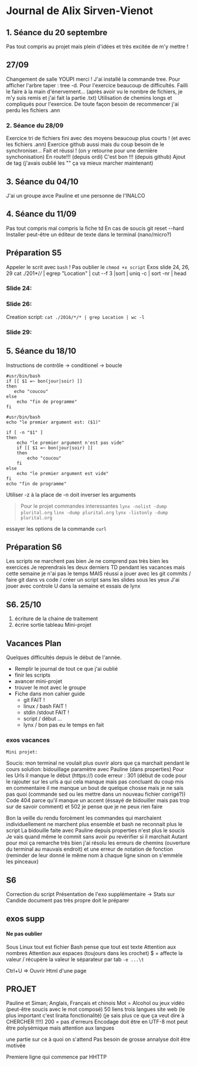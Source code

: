 # Journal de Alix Sirven-Vienot 
## 1. Séance du 20 septembre

Pas tout compris au projet mais plein d'idées et très excitée de m'y mettre ! 

## 27/09
Changement de salle YOUPI merci !
J'ai installé la commande tree. 
Pour afficher l'arbre taper : tree -d.
Pour l'exercice beaucoup de difficultés. Failli le faire à la main d'énervement... (après avoir vu le nombre de fichiers, je m'y suis remis et j'ai fait la partie .txt)
Utilisation de chemins longs et compliqués pour l'exercice. De toute façon besoin de recommencer j'ai perdu les fichiers .ann

### 2. Séance du 28/09
Exercice tri de fichiers fini avec des moyens beaucoup plus courts ! (et avec les fichiers .ann)
Exercice github aussi mais du coup besoin de le synchroniser...
Fait et réussi ! (on y retourne pour une dernière synchonisation)
En route!!! (depuis ordi)
C'est bon !!! (depuis github) 
Ajout de tag (j'avais oublié les "" ça va mieux marcher maintenant)

## 3. Séance du 04/10
J'ai un groupe avce Pauline et une personne de l'INALCO


## 4. Séance du 11/09

Pas tout compris mal compris la fiche td 
En cas de soucis git reset --hard
Installer peut-être un éditeur de texte dans le terminal (nano/micro?)


## Préparation S5

Appeler le scrit avec `bash` !
Pas oublier le `chmod +x script`
Exos slide 24, 26, 29
cat ./201*/*/* | egrep "Location" | cut --f 3 |sort | uniq -c | sort -nr | head


### Slide 24:

### Slide 26:
Creation script:
`cat ./2016/*/* | grep Location | wc -l`

### Slide 29:


## 5. Séance du 18/10
Instructions de contrôle
-> conditionel
-> boucle
```
#usr/bin/bash
if [[ $1 =~ bon(jour|soir) ]]
then
   echo "coucou"
else
    echo "fin de programme"
fi
```

```
#usr/bin/bash
echo "le premier argument est: ($1)"

if [ -n "$1" ]
then
    echo "le premier argument n'est pas vide"
    if [[ $1 =~ bon(jour|soir) ]]
    then
        echo "coucou"
    fi
else
    echo "le premier argument est vide"
fi
echo "fin de programme"
```
Utiliser -z à la place de -n doit inverser les arguments

> Pour le projet
commandes interessantes
`lynx -nolist -dump plurital.org`
`linx -dump plurital.org`
`lynx -listonly -dump plurital.org`

essayer les options de la commande `curl`


## Préparation S6  
Les scripts ne marchent pas bien 
Je ne comprend pas très bien les exercices 
Je reprendrais les deux derniers TD pendant les vacances mais cette semaine je n'ai pas le temps 
MAIS réussi a jouer avec les git commits / faire git dans vs code / créer un script sans les slides sous les yeux
J'ai jouer avec controle U dans la semaine et essais de lynx 

## S6. 25/10 

1. écriture de la chaine de traitement 
2. écrire sortie tableau 
Mini-projet 


## Vacances Plan 
Quelques difficultés depuis le début de l'année. 
- Remplir le journal de tout ce que j'ai oublié 
- finir les scripts 
- avancer mini-projet
- trouver le mot avec le groupe  
- Fiche dans mon cahier guide 
    - git FAIT !
    - linux / bash FAIT !
    - stdin /stdout FAIT !
    - script / début ...
    - lynx / bon pas eu le temps en fait 

### exos vacances 
    Mini projet: 
Soucis: mon terminal ne voulait plus ouvrir alors que ça marchait pendant le cours 
solution: bidouillage paramètre avec Pauline (dans properties)
Pour les Urls il manque le début (https://) code erreur : 301 (début de code pour le rajouter sur les urls a qui cela manque mais pas concluant du coup mis en commentaire il me manque un bout de quelque chosse mais je ne sais pas quoi (commande sed ou les mettre dans un nouveau fichier corrigé?))
Code 404 parce qu'il manque un accent (éssayé de bidouiller mais pas trop sur de savoir comment)
et 502 je pense que je ne peux rien faire 

Bon la veille du rendu forcèment les commandes qui marchaient individuellement ne marchent plus ensemble et bash ne reconnait plus le script 
La bidouille faite avec Pauline depuis properties n'est plus le soucis 
Je vais quand même le commit sans avoir pu revérifier si il marchait
Autant pour moi ça remarche très bien j'ai résolu les erreurs de chemins (ouverture du terminal au mauvais endroit) et une erreur de notation de fonction (reminder de leur donné le même nom à chaque ligne sinon on s'emmèle les pinceaux)

## S6 
Correction du script 
Présentation de l'exo supplémentaire 
-> Stats sur Candide 
document pas très propre doit le préparer 


## exos supp 






#### Ne pas oublier
Sous Linux tout est fichier
Bash pense que tout est texte Attention aux nombres
Attention aux espaces (toujours dans les crochet)
$ = affecte la valeur / récupère la valeur 
le séparateur par tab `-e ...\t`


Ctrl+U => Ouvrir Html d'une page


## PROJET 
Pauline et Siman; Anglais, Français et chinois
Mot = Alcohol ou jeux vidéo (peut-être soucis avec le mot composé) 
50 liens 
trois langues 
site web (le plus important c'est liraita fonctionalité) (je sais plus ce que ça veut dire à CHERCHER !!!!)
200 = pas d'erreurs 
Encodage doit être en UTF-8 
mot peut être polysémique mais attention aux langues 

une partie sur ce à quoi on s'attend 
Pas besoin de grosse annalyse doit être motivée 

Premiere ligne qui commence par HHTTP 

